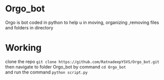 # Orgo_bot
Orgo is bot coded in python to help u in moving, organizing ,removing files and folders in directory   
# Working 
clone the repo `git clone https://github.com/RatnadeepYSVS/Orgo_bot.git`  
  then navigate to folder Orgo_bot by command `cd Orgo_bot`  
  and run the command  `python script.py`    
  
